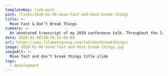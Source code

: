 ```yaml
---
templateKey: link-post
path: /links/2020-01-06-move-fast-and-dont-break-things
title: >-
  Move Fast & Don’t Break Things
summary: >-
  An annotated transcript of my 2019 conference talk. Throughout the last year I presented an evolving talk about web performance called Move Fast & Don’t Break Things at several conferences, including Performance Now() Amsterdam, An Event Apart Seattle, Smashing Conf Toronto, An Event Apart Chicago, and Smashing Conf NYC.
date: 2020-01-06T20:54:51-05:00
url: https://www.filamentgroup.com/lab/dontbreakthings/
image: 2020-01-06-move-fast-and-dont-break-things.jpg
imageAlt: >-
  Move fast and don’t break things title slide
tags:
  - Development
---
```

